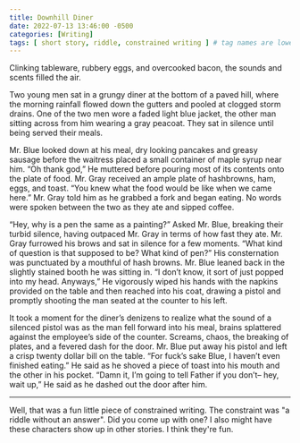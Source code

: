 ```yaml
---
title: Downhill Diner
date: 2022-07-13 13:46:00 -0500 
categories: [Writing]
tags: [ short story, riddle, constrained writing ] # tag names are lowercase
---
```


Clinking tableware, rubbery eggs, and overcooked bacon, the sounds and scents filled the air.

Two young men sat in a grungy diner at the bottom of a paved hill, where the morning rainfall flowed down the gutters and pooled at clogged storm drains. One of the two men wore a faded light blue jacket, the other man sitting across from him wearing a gray peacoat. They sat in silence until being served their meals.

Mr. Blue looked down at his meal, dry looking pancakes and greasy sausage before the waitress placed a small container of maple syrup near him. “Oh thank god,” He muttered before pouring most of its contents onto the plate of food. Mr. Gray received an ample plate of hashbrowns, ham, eggs, and toast. “You knew what the food would be like when we came here.” Mr. Gray told him as he grabbed a fork and began eating. No words were spoken between the two as they ate and sipped coffee.

“Hey, why is a pen the same as a painting?” Asked Mr. Blue, breaking their turbid silence, having outpaced Mr. Gray in terms of how fast they ate. Mr. Gray furrowed his brows and sat in silence for a few moments. “What kind of question is that supposed to be? What kind of pen?” His consternation was punctuated by a mouthful of hash browns. Mr. Blue leaned back in the slightly stained booth he was sitting in. “I don’t know, it sort of just popped into my head. Anyways,” He vigorously wiped his hands with the napkins provided on the table and then reached into his coat, drawing a pistol and promptly shooting the man seated at the counter to his left.

It took a moment for the diner’s denizens to realize what the sound of a silenced pistol was as the man fell forward into his meal, brains splattered against the employee’s side of the counter. Screams, chaos, the breaking of plates, and a fevered dash for the door. Mr. Blue put away his pistol and left a crisp twenty dollar bill on the table. “For fuck’s sake Blue, I haven’t even finished eating.” He said as he shoved a piece of toast into his mouth and the other in his pocket. “Damn it, I’m going to tell Father if you don’t– hey, wait up,” He said as he dashed out the door after him.

--- 

Well, that was a fun little piece of constrained writing. The constraint was "a riddle without an answer". Did you come up with one? I also might have these characters show up in other stories. I think they're fun.

